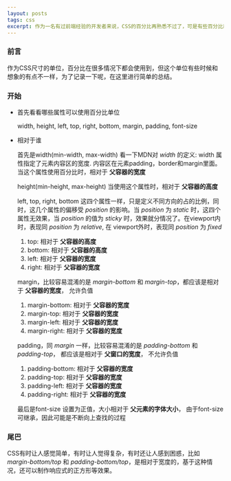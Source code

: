 ```yaml
---
layout: posts
tags: css
excerpt: 作为一名有过前端经验的开发者来说，CSS的百分比再熟悉不过了，可是有些百分比就不那么想当然了，记录一下
---
```

### 前言
作为CSS尺寸的单位，百分比在很多情况下都会使用到，但这个单位有些时候和想象的有点不一样，为了记录一下呢，在这里进行简单的总结。
### 开始
- 首先看看哪些属性可以使用百分比单位

	width, height, left, top, right, bottom, margin, padding, font-size
- 相对于谁
	
	首先是width(min-width, max-width)
	看一下MDN对 *width* 的定义: width 属性指定了元素内容区的宽度. 内容区在元素padding，border和margin里面。当这个属性使用百分比时，相对于 **父容器的宽度**
	
	height(min-height, max-height)
	当使用这个属性时，相对于 **父容器的高度**
	
	left, top, right, bottom
	这四个属性一样，只是定义不同方向的占的比例，同时，这几个属性的偏移受 *position* 的影响。当 *position* 为 *static* 时，这四个属性无效果，当 *position* 的值为 *sticky* 时，效果就分情况了。在viewport内时，表现同 *position* 为 *relative*, 在 viewport外时，表现同 *position* 为 *fixed*
	1. top: 相对于 **父容器的高度**
	2. bottom: 相对于 **父容器的高度**
	3. left: 相对于 **父容器的宽度**
	4. right: 相对于 **父容器的宽度**
	
	margin，比较容易混淆的是 *margin-bottom* 和 *margin-top*，都应该是相对于 **父容器的宽度**， 允许负值
	1. margin-bottom: 相对于 **父容器的宽度**
	2. margin-top: 相对于 **父容器的宽度**
	3. margin-left: 相对于 **父容器的宽度**
	4. margin-right: 相对于 **父容器的宽度**
	
	padding，同 *margin* 一样，比较容易混淆的是 *padding-bottom* 和 *padding-top*， 都应该是相对于 **父窗口的宽度**， 不允许负值
	1. padding-bottom: 相对于 **父容器的宽度**
	2. padding-top: 相对于 **父容器的宽度**
	3. padding-left: 相对于 **父容器的宽度**
	4. padding-right: 相对于 **父容器的宽度**
	
	最后是font-size
	设置为正值，大小相对于 **父元素的字体大小**， 由于font-size可继承，因此可能是不断向上查找的过程

### 尾巴
CSS有时让人感觉简单，有时让人觉得复杂，有时还让人感到困惑，比如 *margin-bottom/top* 和 *padding-bottom/top*，是相对于宽度的，基于这种情况，还可以制作响应式的正方形等效果。
